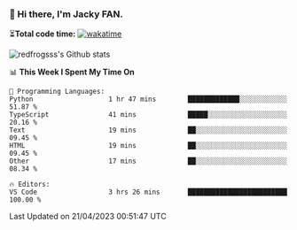 ### 👋 Hi there, I'm Jacky FAN.

⏳**Total code time:** [![wakatime](https://wakatime.com/badge/user/2cbd8003-b8b8-4565-92d7-ad9c23ff1846.svg)](https://wakatime.com/@2cbd8003-b8b8-4565-92d7-ad9c23ff1846)

<img src="https://github-readme-stats.vercel.app/api?username=redfrogsss&show_icons=true" alt="redfrogsss's Github stats"></img>

<!--START_SECTION:waka-->
📊 **This Week I Spent My Time On** 

```text
💬 Programming Languages: 
Python                   1 hr 47 mins        █████████████░░░░░░░░░░░░   51.87 % 
TypeScript               41 mins             █████░░░░░░░░░░░░░░░░░░░░   20.16 % 
Text                     19 mins             ██░░░░░░░░░░░░░░░░░░░░░░░   09.45 % 
HTML                     19 mins             ██░░░░░░░░░░░░░░░░░░░░░░░   09.45 % 
Other                    17 mins             ██░░░░░░░░░░░░░░░░░░░░░░░   08.34 % 

🔥 Editors: 
VS Code                  3 hrs 26 mins       █████████████████████████   100.00 % 
```


 Last Updated on 21/04/2023 00:51:47 UTC
<!--END_SECTION:waka-->
